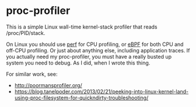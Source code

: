 # proc-profiler

This is a simple Linux wall-time kernel-stack profiler that reads /proc/PID/stack.

On Linux you should use [perf] for CPU profiling, or [eBPF] for both CPU and off-CPU profiling. Or just about anything else, including application traces. If you actually need my proc-profiler, you must have a really busted up system you need to debug. As I did, when I wrote this thing.

For similar work, see:

- http://poormansprofiler.org/
- https://blog.tanelpoder.com/2013/02/21/peeking-into-linux-kernel-land-using-proc-filesystem-for-quickndirty-troubleshooting/

[perf]: http://www.brendangregg.com/perf.html
[eBPF]: http://www.brendangregg.com/ebpf.html
